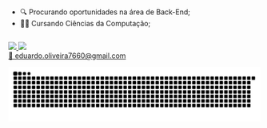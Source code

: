 <!-- print("Meu nome é Eduardo Oliveira.") -->

<ul>
  <li>🔍 Procurando oportunidades na área de Back-End;</li>
  <li>👨‍🎓 Cursando Ciências da Computação;</li>
</ul>

<h2></h2>

<a href="https://github.com/Eduardo7660">
  <img height="160em" src="https://github-readme-stats.vercel.app/api?username=eduardo7660&show_icons=true&theme=dark&include_all_commits=true&count_private=true" />
  <img height="160em" src="https://github-readme-stats.vercel.app/api/top-langs/?username=eduardo7660&layout=compact&langs_count=7&theme=dark" />
</a>

<div align="left">
  <a href="mailto:eduardo.oliveira7660@gmail.com" title="Email: eduardo.oliveira7660@gmail.com">
    📧 eduardo.oliveira7660@gmail.com
  </a>
</div>

<!-- Snake animation -->
![Snake animation](https://github.com/eduardo7660/eduardo7660/blob/output/github-contribution-grid-snake.svg)
